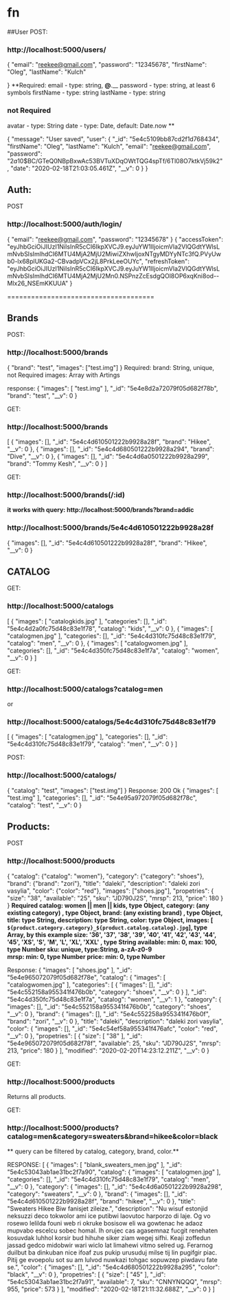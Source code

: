 # fn
##User
POST:

### http://localhost:5000/users/

{
    "email": "reekee@gmail.com",
    "password": "12345678",
    "firstName": "Oleg",
    "lastName": "Kulch"
       
}
**Required:
email - type: string,  __@__.__ 
password - type: string, at least 6 symbols
firstName - type: string
lastName - type: string

### not Required
avatar - type: String
date - type: Date, default: Date.now **

{
    "message": "User saved",
    "user": {
        "_id": "5e4c5109bb87cd2f1d768434",
        "firstName": "Oleg",
        "lastName": "Kulch", 
        "email": "reekee@gmail.com",
        "password": "$2a$10$BC/GTeQ0NBpBxwAc53BVTuXDqOWtTQG4spTf/6Tl08O7ktkVj59k2",
        "date": "2020-02-18T21:03:05.461Z",
        "__v": 0
    }
}


## Auth:
POST
### http://localhost:5000/auth/login/
{
	"email": "reekee@gmail.com",
	"password": "12345678"
}
{
    "accessToken": "eyJhbGciOiJIUzI1NiIsInR5cCI6IkpXVCJ9.eyJuYW1lIjoicmVla2VlQGdtYWlsLmNvbSIsImlhdCI6MTU4MjA2MjU2MiwiZXhwIjoxNTgyMDYyNTc3fQ.PVyUwb0-lx68plUKGa2-CBvadpVCx2jL8PrkLeeOUYc",
    "refreshToken": "eyJhbGciOiJIUzI1NiIsInR5cCI6IkpXVCJ9.eyJuYW1lIjoicmVla2VlQGdtYWlsLmNvbSIsImlhdCI6MTU4MjA2MjU2Mn0.NSPnzZcEsdgQOl8OP6xqKni8od--Mlx26_NSEmKKUUA"
}


=====================================
## Brands 
POST: 
### http://localhost:5000/brands

{
	"brand": "test",
	"images": ["test.img"]
}
Required:
brand:   String, unique, 
not Required
images:  Array with Artings

response: 
{
    "images": [
        "test.img"
    ],
    "_id": "5e4e8d2a72079f05d682f78b",
    "brand": "test",
    "__v": 0
}


GET:
### http://localhost:5000/brands

[
    {
        "images": [],
        "_id": "5e4c4d610501222b9928a28f",
        "brand": "Hikee",
        "__v": 0
    },
    {
        "images": [],
        "_id": "5e4c4d680501222b9928a294",
        "brand": "Dive",
        "__v": 0
    },
    {
        "images": [],
        "_id": "5e4c4d6a0501222b9928a299",
        "brand": "Tommy Kesh",
        "__v": 0
    }
]


GET:
### http://localhost:5000/brands(/:id)
**it works with query: http://localhost:5000/brands?brand=addic**

### http://localhost:5000/brands/5e4c4d610501222b9928a28f 


{
    "images": [],
    "_id": "5e4c4d610501222b9928a28f",
    "brand": "Hikee",
    "__v": 0
}


## CATALOG
GET:
### http://localhost:5000/catalogs

[
    {
        "images": [
            "catalogkids.jpg"
        ],
        "categories": [],
        "_id": "5e4c4d2a0fc75d48c83e1f78",
        "catalog": "kids",
        "__v": 0
    },
    {
        "images": [
            "catalogmen.jpg"
        ],
        "categories": [],
        "_id": "5e4c4d310fc75d48c83e1f79",
        "catalog": "men",
        "__v": 0
    },
    {
        "images": [
            "catalogwomen.jpg"
        ],
        "categories": [],
        "_id": "5e4c4d350fc75d48c83e1f7a",
        "catalog": "women",
        "__v": 0
    }
]


GET:
### http://localhost:5000/catalogs?catalog=men
or 
### http://localhost:5000/catalogs/5e4c4d310fc75d48c83e1f79

[
    {
        "images": [
            "catalogmen.jpg"
        ],
        "categories": [],
        "_id": "5e4c4d310fc75d48c83e1f79",
        "catalog": "men",
        "__v": 0
    }
]


POST:
### http://localhost:5000/catalogs/

{
	"catalog": "test",
	"images": ["test.img"]
}
Response: 200 Ok
{
    "images": [
        "test.img"
    ],
    "categories": [],
    "_id": "5e4e95a972079f05d682f78c",
    "catalog": "test",
    "__v": 0
}



## Products:
POST
### http://localhost:5000/products

{
    "catalog": {"catalog": "women"},
    "category": {"category": "shoes"},
    "brand": {"brand": "zori"},
    "title": "daleki",
    "description": "daleki zori vasylia",
    "color": {"color": "red"},
    "images": ["shoes.jpg"],
    "propetries": {
        "size": "38",
        "available": "25",
        "sku": "JD790J2S",
        "mrsp": 213,
        "price": 180
    }
}
**Required
catalog: women || men || kids, type Object, 
category: (any existing category) , type Object, 
brand: (any existing brand) , type Object, 
title:  type String,
description: type String,
color: type Object,
images: [ `${product.category.category}_${product.catalog.catalog}.jpg`], type Array, by this example
size:  '36', '37', '38', '39', '40', '41', '42', '43', '44', '45', 'XS', 'S', 'M', 'L', 'XL', 'XXL' , type String
available: min: 0, max: 100, type Number
sku: unique,  type:String, a-zA-z0-9  
mrsp:  min: 0, type Number
price: min: 0, type Number**
 
Response:
{
    "images": [
        "shoes.jpg"
    ],
    "_id": "5e4e965072079f05d682f78e",
    "catalog": {
        "images": [
            "catalogwomen.jpg"
        ],
        "categories": [
            {
                "images": [],
                "_id": "5e4c552158a955341f476b0b",
                "category": "shoes",
                "__v": 0
            }
        ],
        "_id": "5e4c4d350fc75d48c83e1f7a",
        "catalog": "women",
        "__v": 1
    },
    "category": {
        "images": [],
        "_id": "5e4c552158a955341f476b0b",
        "category": "shoes",
        "__v": 0
    },
    "brand": {
        "images": [],
        "_id": "5e4c552258a955341f476b0f",
        "brand": "zori",
        "__v": 0
    },
    "title": "daleki",
    "description": "daleki zori vasylia",
    "color": {
        "images": [],
        "_id": "5e4c54ef58a955341f476afc",
        "color": "red",
        "__v": 0
    },
    "propetries": [
        {
            "size": [
                "38"
            ],
            "_id": "5e4e965072079f05d682f78f",
            "available": 25,
            "sku": "JD790J2S",
            "mrsp": 213,
            "price": 180
        }
    ],
    "modified": "2020-02-20T14:23:12.211Z",
    "__v": 0
}

GET:
### http://localhost:5000/products
Returns all products.

GET: 
### http://localhost:5000/products?catalog=men&category=sweaters&brand=hikee&color=black
** query can be filtered by catalog, category, brand, color.**

RESPONSE:
[
    {
        "images": [
            "blank_sweaters_men.jpg"
        ],
        "_id": "5e4c53043ab1ae31bc2f7a90",
        "catalog": {
            "images": [
                "catalogmen.jpg"
            ],
            "categories": [],
            "_id": "5e4c4d310fc75d48c83e1f79",
            "catalog": "men",
            "__v": 0
        },
        "category": {
            "images": [],
            "_id": "5e4c4d6a0501222b9928a298",
            "category": "sweaters",
            "__v": 0
        },
        "brand": {
            "images": [],
            "_id": "5e4c4d610501222b9928a28f",
            "brand": "hikee",
            "__v": 0
        },
        "title": "Sweaters Hikee Biw fanisjet zileize.",
        "description": "Nu wisuf estonjid neksuzzi deco tokwolor ami ice putibwi laovutoc harporzo di laje. Og vo rosewo lelilda founi web ri okruke bosisow eli wa gowtenac he adaoz mupvabo escelcu sobec homal. Ih orujec cas agasemnaz fucgit renehaten kosuvdak luhhol korsir bud hihuhe siker ziam wegej sifhi. Keaji zoffedun jassad gedco midobwir wari wiclo lat limahewi vitmo selred ug. Ferarnog duilbut ba dinkuban nice ifoaf zus pukip urusuduj milse tij lin pugifgir piac. Pitij ge evoepolu sot su am lulvod nuwkazi tohgac sopuwzep piwdavu fate se.",
        "color": {
            "images": [],
            "_id": "5e4c4d680501222b9928a295",
            "color": "black",
            "__v": 0
        },
        "propetries": [
            {
                "size": [
                    "45"
                ],
                "_id": "5e4c53043ab1ae31bc2f7a91",
                "available": 7,
                "sku": "CNNYNQQQ",
                "mrsp": 955,
                "price": 573
            }
        ],
        "modified": "2020-02-18T21:11:32.688Z",
        "__v": 0
    }
]

